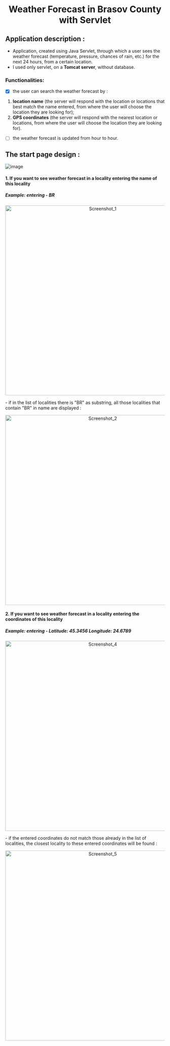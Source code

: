 
<h1 align="center"> Weather Forecast in Brasov County with Servlet</h1>

<h2>Application description :</h2>

* Application, created using Java Servlet, through which a user sees the weather forecast (temperature, pressure, chances of rain, etc.) for the next 24 hours, from a certain location.
* I used only servlet, on a **Tomcat server**, without database.

<h3>Functionalities:</h3>

- [X] the user can search the weather forecast by :
1. **location name** (the server will respond with the location or locations that best match the name entered, from where the user will choose the location they are looking for);
2. **GPS coordinates** (the server will respond with the nearest location or locations, from where the user will choose the location they are looking for).

- [ ] the weather forecast is updated from hour to hour.

<h2>The start page design :</h2>

![image](https://user-images.githubusercontent.com/58684695/101262674-1c304d80-3749-11eb-82aa-4ecd939472f6.png)

<h4> 1. If you want to see weather forecast in a locality entering the name of this locality</h4>
<h5> Example: entering - BR</h5>
<p align="center">
<img width="600" alt="Screenshot_1" src="https://user-images.githubusercontent.com/58684695/101654779-8e56aa00-3a49-11eb-805a-286b8688e9c1.png">
</p>
- if in the list of localities there is "BR" as substring, all those localities that contain "BR" in name are displayed :
<p align="center">
<img width="600" alt="Screenshot_2" src="https://user-images.githubusercontent.com/58684695/101656029-e9d56780-3a4a-11eb-9d5d-49fa8af1dcca.png">
</p>

<h4> 2. If you want to see weather forecast in a locality entering the coordinates of this locality</h4>
<h5> Example: entering - Latitude: 45.3456 Longitude: 24.6789</h5>
<p align="center">
<img width="600" alt="Screenshot_4" src="https://user-images.githubusercontent.com/58684695/101657207-4be29c80-3a4c-11eb-9937-8d216c6f8410.png">
</p>
- if the entered coordinates do not match those already in the list of localities, the closest locality to these entered coordinates will be found :
<p align="center">
<img width="600" align="center" alt="Screenshot_5" src="https://user-images.githubusercontent.com/58684695/101657272-5b61e580-3a4c-11eb-9322-242601e050a7.png">
</p>
